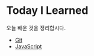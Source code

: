 # Today I Learned

오늘 배운 것을 정리합시다.
- [Git](https://github.com/nanggo/TIL/tree/master/Git)
- [JavaScript](https://github.com/nanggo/TIL/tree/master/JavaScript)
